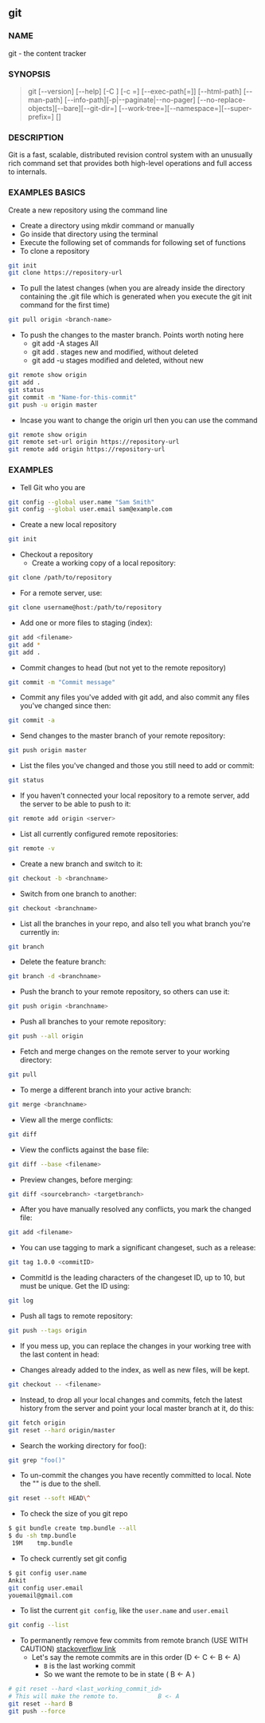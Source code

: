 ## git

### NAME

git - the content tracker

### SYNOPSIS

> git [--version] [--help] [-C <path>] [-c <name>=<value>] [--exec-path[=<path>]] [--html-path] [--man-path] [--info-path][-p|--paginate|--no-pager] [--no-replace-objects][--bare][--git-dir=<path>] [--work-tree=<path>][--namespace=<name>][--super-prefix=<path>] <command> [<args>]

### DESCRIPTION

Git is a fast, scalable, distributed revision control system with an unusually rich command set that provides both high-level operations and full access to internals.

### EXAMPLES BASICS

Create a new repository using the command line

- Create a directory using mkdir command or manually
- Go inside that directory using the terminal
- Execute the following set of commands for following set of functions
- To clone a repository

```bash
git init
git clone https://repository-url
```

- To pull the latest changes  (when you are already inside the directory containing the .git file which is generated when you execute the git init command for the first time)

```bash
git pull origin <branch-name>
```

- To push the changes to the master branch. Points worth noting here
  - git add -A stages All
  - git add . stages new and modified, without deleted
  - git add -u stages modified and deleted, without new

```bash
git remote show origin
git add .
git status
git commit -m "Name-for-this-commit"
git push -u origin master
```

- Incase you want to change the origin url then you can use the command 

```bash
git remote show origin
git remote set-url origin https://repository-url
git remote add origin https://repository-url
```

### EXAMPLES

- Tell Git who you are

```bash
git config --global user.name "Sam Smith"
git config --global user.email sam@example.com
```

- Create a new local repository

```bash
git init
```

- Checkout a repository
  - Create a working copy of a local repository:

```bash
git clone /path/to/repository
```

- For a remote server, use:

```bash
git clone username@host:/path/to/repository
```

- Add one or more files to staging (index):

```bash
git add <filename>
git add *
git add .
```

- Commit changes to head (but not yet to the remote repository)

```bash
git commit -m "Commit message"
```

- Commit any files you've added with git add, and also commit any files you've changed since then:

```bash
git commit -a
```

- Send changes to the master branch of your remote repository:

```bash
git push origin master
```

- List the files you've changed and those you still need to add or commit:

```bash
git status
```

- If you haven't connected your local repository to a remote server, add the server to be able to push to it:

```bash
git remote add origin <server>
```

- List all currently configured remote repositories:

```bash
git remote -v
```

- Create a new branch and switch to it:

```bash
git checkout -b <branchname>
```

- Switch from one branch to another:

```bash
git checkout <branchname>
```

- List all the branches in your repo, and also tell you what branch you're currently in:

```bash
git branch
```

- Delete the feature branch:

```bash
git branch -d <branchname>
```

- Push the branch to your remote repository, so others can use it:

```bash
git push origin <branchname>
```

- Push all branches to your remote repository:

```bash
git push --all origin
```

- Fetch and merge changes on the remote server to your working directory:

```bash
git pull
```

- To merge a different branch into your active branch:

```bash
git merge <branchname>
```

- View all the merge conflicts:

```bash
git diff
```

- View the conflicts against the base file:

```bash
git diff --base <filename>
```

- Preview changes, before merging:

```bash
git diff <sourcebranch> <targetbranch>
```

- After you have manually resolved any conflicts, you mark the changed file:

```bash
git add <filename>
```

- You can use tagging to mark a significant changeset, such as a release:

```bash
git tag 1.0.0 <commitID>
```

- CommitId is the leading characters of the changeset ID, up to 10, but must be unique. Get the ID using: 

```bash
git log
```

- Push all tags to remote repository:

```bash
git push --tags origin
```

- If you mess up, you can replace the changes in your working tree with the last content in head: 

- Changes already added to the index, as well as new files, will be kept.

```bash
git checkout -- <filename>
```

- Instead, to drop all your local changes and commits, fetch the latest history from the server and point your local master branch at it, do this: 

```bash
git fetch origin
git reset --hard origin/master
```

- Search the working directory for foo():

```bash
git grep "foo()"
```

- To un-commit the changes you have recently committed to local. Note the "\" is due to the shell.

```bash
git reset --soft HEAD\^
```

- To check the size of you git repo

```bash
$ git bundle create tmp.bundle --all
$ du -sh tmp.bundle
 19M    tmp.bundle
```

- To check currently set git config

```bash
$ git config user.name
Ankit
git config user.email
youemail@gmail.com
```

- To list the current `git config`, like the `user.name` and `user.email`

```bash
git config --list
```

- To permanently remove few commits from remote branch (USE WITH CAUTION) [stackoverflow link](https://stackoverflow.com/questions/3293531/how-to-permanently-remove-few-commits-from-remote-branch)
  - Let's say the remote commits are in this order (D <- C <- B <- A)
    - `B` is the last working commit
    - So we want the remote to be in state ( B <- A )

```bash
# git reset --hard <last_working_commit_id>
# This will make the remote to.           B <- A
git reset --hard B
git push --force
```
